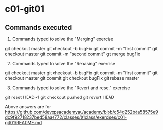 # c01-git01

## Commands executed

1. Commands typed to solve the "Merging" exercise

<First ensure you are on the master branch>
git checkout master
git checkout -b bugFix
<create new branch called bugFix and commit once>
git commit -m "first commit"
<changing back to master branch and commit one more time>
git checkout master
git commit -m "second commit"
<merge bugFix branch with master branch>
git merge bugFix



2. Commands typed to solve the "Rebasing" exercise

<First ensure you are on the master branch>
git checkout master
<create new branch called bugFix and commit once>
git checkout -b bugFix
git commit -m "first commit"
<go back to master branch and commit one more time>
git checkout master
git commit
<rebase bugFix branch with master branch. Before doing rebase, swtich to bugFix branch>
git checkout bugFix
git rebase master



3. Commands typed to solve the "Revert and reset" exercise


git reset HEAD~1
git checkout pushed
git revert HEAD 

Above answers are for https://github.com/devopsacademyau/academy/blob/c54d252bda58575e9dc9f92718237bed58aae772/classes/01class/exercises/c01-git01/README.md